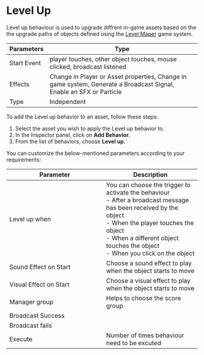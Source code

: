 # Level Up

Level up behaviour is used to upgrade diffrent in-game assets based on the the upgrade paths of objects defined using the [Level Maper](../conceptual-guides/setting-up-game-systems.md) game system.

| Parameters  | Type                                                                                                                |
| ----------- | ------------------------------------------------------------------------------------------------------------------- |
| Start Event | player touches, other object touches, mouse clicked, broadcast listened                                             |
| Effects     | Change in Player or Asset properties, Change in game system, Generate a Broadcast Signal, Enable an SFX or Particle |
| Type        | Independent                                                                                                         |

To add the Level up behavior to an asset, follow these steps:

1. Select the asset you wish to apply the Level up behavior to.
2. In the Inspector panel, click on **Add Behavior**.
3. From the list of behaviors, choose **Level up.**

You can customize the below-mentioned parameters according to your requirements:

<table><thead><tr><th width="239">Parameter</th><th>Description</th></tr></thead><tbody><tr><td>Level up when</td><td>You can choose the trigger to activate the behaviour <br>- After a broadcast message has been received by the object<br>- When the player touches the object<br>- When a different object touches the object<br>- When you click on the object</td></tr><tr><td>Sound Effect on Start</td><td>Choose a sound effect to play when the object starts to move</td></tr><tr><td>Visual Effect on Start</td><td>Choose a visual effect to play when the object starts to move</td></tr><tr><td>Manager group</td><td>Helps to choose the score group</td></tr><tr><td>Broadcast Success</td><td></td></tr><tr><td>Broadcast fails </td><td></td></tr><tr><td>Execute </td><td>Number of times behaviour need to be excuted </td></tr></tbody></table>

